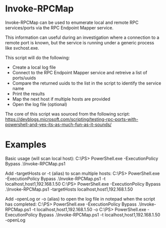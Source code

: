 # Invoke-RPCMap
Invoke-RPCMap can be used to enumerate local and remote RPC services/ports via the RPC Endpoint Mapper service.

This information can useful during an investigation where a connection to a remote port is known, but 
the service is running under a generic process like svchost.exe.

This script will do the following:
- Create a local log file
- Connect to the RPC Endpoint Mapper service and retreive a list of ports/uuids
- Compare the returned uuids to the list in the script to identify the service name
- Print the results
- Map the next host if multiple hosts are provided
- Open the log file (optional)

The core of this script was sourced from the following script:
https://devblogs.microsoft.com/scripting/testing-rpc-ports-with-powershell-and-yes-its-as-much-fun-as-it-sounds/

# Examples
Basic usage (will scan local host):
C:\PS> PowerShell.exe -ExecutionPolicy Bypass .\Invoke-RPCMap.ps1

Add -targetHosts or -t (alias) to scan multiple hosts:
C:\PS> PowerShell.exe -ExecutionPolicy Bypass .\Invoke-RPCMap.ps1 -t localhost,host1,192.168.1.50
C:\PS> PowerShell.exe -ExecutionPolicy Bypass .\Invoke-RPCMap.ps1 -targetHosts localhost,host1,192.168.1.50

Add -openLog or -o (alias) to open the log file in notepad when the script has completed:
C:\PS> PowerShell.exe -ExecutionPolicy Bypass .\Invoke-RPCMap.ps1 -t localhost,host1,192.168.1.50 -o
C:\PS> PowerShell.exe -ExecutionPolicy Bypass .\Invoke-RPCMap.ps1 -t localhost,host1,192.168.1.50 -openLog
